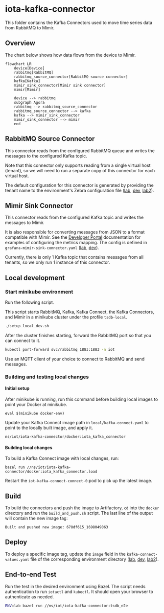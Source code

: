 # iota-kafka-connector

This folder contains the Kafka Connectors used to move time series data from RabbitMQ to Mimir.

## Overview

The chart below shows how data flows from the device to Mimir.

```mermaid
flowchart LR
    device[Device]
    rabbitmq[RabbitMQ]
    rabbitmq_source_connector[RabbitMQ source connector]
    kafka[Kafka]
    mimir_sink_connector[Mimir sink connector]
    mimir[Mimir]

    device --> rabbitmq
    subgraph Agora
    rabbitmq --> rabbitmq_source_connector
    rabbitmq_source_connector --> kafka
    kafka --> mimir_sink_connector
    mimir_sink_connector --> mimir
    end
```

## RabbitMQ Source Connector

This connector reads from the configured RabbitMQ queue and writes the messages to the configured Kafka topic.

Note that this connector only supports reading from a single virtual host (tenant), so we will need to run a separate copy of this connector for each virtual host.

The default configuration for this connector is generated by providing the tenant name to the environment's Zebra configuration file ([lab](https://github.com/wp-wcm/city/blob/main/infrastructure/k8s/lab/iot/metrics-config-values.yaml), [dev](https://github.com/wp-wcm/city/blob/main/infrastructure/k8s/dev/iot/metrics-config-values.yaml), [lab2](https://github.com/wp-wcm/city/blob/main/infrastructure/k8s/environments/lab2/clusters/worker1-east/iot/metrics-config-values.yaml)).

## Mimir Sink Connector

This connector reads from the configured Kafka topic and writes the messages to Mimir.

It is also responsible for converting messages from JSON to a format compatible with Mimir. See the [Developer Portal](https://developer.woven-city.toyota/docs/default/Component/iota-service/metrics/#metrics-mapping-configuration) documentation for examples of configuring the metrics mapping. The config is defined in `grafana-mimir-sink-connector.yaml` ([lab](https://github.com/wp-wcm/city/blob/main/infrastructure/k8s/lab/iot/kafka/grafana-mimir-sink-connector.yaml), [dev](https://github.com/wp-wcm/city/blob/main/infrastructure/k8s/dev/iot/kafka/grafana-mimir-sink-connector.yaml)).

Currently, there is only 1 Kafka topic that contains messages from all tenants, so we only run 1 instance of this connector.

## Local development

### Start minikube environment

Run the following script.

This script starts RabbitMQ, Kafka, Kafka Connect, the Kafka Connectors, and Mimir in a minikube cluster under the profile `tsdb-local`.
```sh
./setup_local_dev.sh
```

After the cluster finishes starting, forward the RabbitMQ port so that you can connect to it.
```sh
kubectl port-forward svc/rabbitmq 1883:1883 -n iot
```

Use an MQTT client of your choice to connect to RabbitMQ and send messages.

### Building and testing local changes
#### Initial setup
After minikube is running, run this command before building local images to point your Docker at minikube.
```
eval $(minikube docker-env)
```
Update your Kafka Connect image path in `local/kafka-connect.yaml` to point to the locally built image, and apply it.
```
ns/iot/iota-kafka-connector/docker:iota_kafka_connector
```
#### Building local changes
To build a Kafka Connect image with local changes, run:
```
bazel run //ns/iot/iota-kafka-connector/docker:iota_kafka_connector.load
```
Restart the `iot-kafka-connect-connect-0` pod to pick up the latest image.

## Build

To build the connectors and push the image to Artifactory, `cd` into the `docker` directory and run the `build_and_push.sh` script. The last line of the output will contain the new image tag:

```
Built and pushed new image: 678df615_1698049063
```

## Deploy

To deploy a specific image tag, update the `image` field in the `kafka-connect-values.yaml` file of the corresponding environment directory ([lab](https://github.com/wp-wcm/city/blob/bba030b3043ad6a925f82177a71d0d9158e115cd/infrastructure/k8s/lab/iot/kafka/kafka-connect-values.yaml#L10), [dev](https://github.com/wp-wcm/city/blob/bba030b3043ad6a925f82177a71d0d9158e115cd/infrastructure/k8s/dev/iot/kafka/kafka-connect-values.yaml#L10), [lab2](https://github.com/wp-wcm/city/blob/bba030b3043ad6a925f82177a71d0d9158e115cd/infrastructure/k8s/environments/lab2/clusters/worker1-east/iot/kafka/kafka-connect-values.yaml#L10)).

## End-to-end Test

Run the test in the desired environment using Bazel. The script needs authentication to run `iotactl` and `kubectl`. It should open your browser to authenticate as needed.

```sh
ENV=lab bazel run //ns/iot/iota-kafka-connector:tsdb_e2e
```
